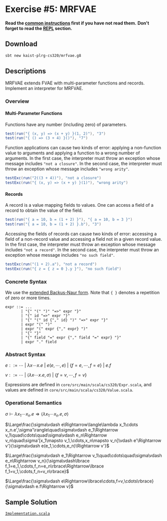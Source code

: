 # Exercise #5: MRFVAE

**Read the [common instructions](https://github.com/kaist-plrg-cs320/assignment-docs) first if you have not read them.**
**Don't forget to read the [REPL](https://github.com/kaist-plrg-cs320/assignment-docs#repl) section.**

## Download 

```bash
sbt new kaist-plrg-cs320/mrfvae.g8
```

## Descriptions

MRFVAE extends FVAE with multi-parameter functions and records.
Implement an interpreter for MRFVAE.

### Overview

#### Multi-Parameter Functions

Functions have any number (including zero) of parameters.

```scala
test(run("{ (x, y) => (x + y) }(1, 2)"), "3")
test(run("{ () => (3 + 4) }()"), "7")
```

Function applications can cause two kinds of error: applying a non-function
value to arguments and applying a function to a wrong number of arguments. In
the first case, the interpreter must throw an exception whose message includes
`"not a closure"`. In the second case, the interpreter must throw an exception
whose message includes `"wrong arity"`.

```scala
testExc(run("2((3 + 4))"), "not a closure")
testExc(run("{ (x, y) => (x + y) }(1)"), "wrong arity")
```

#### Records

A record is a value mapping fields to values. One can access a field of a record
to obtain the value of the field.

```scala
test(run("{ a = 10, b = (1 + 2) }"), "{ a = 10, b = 3 }")
test(run("{ a = 10, b = (1 + 2) }.b"), "3")
```

Accessing the fields of records can cause two kinds of error: accessing a field
of a non-record value and accessing a field not in a given record value.  In the
first case, the interpreter must throw an exception whose message includes `"not
a record"`. In the second case, the interpreter must throw an exception whose
message includes `"no such field"`.

```scala
testExc(run("(1 + 2).a"), "not a record")
testExc(run("{ z = { z = 0 }.y }"), "no such field")
```

### Concrete Syntax 

We use the [extended Backus-Naur form](https://en.wikipedia.org/wiki/Extended_Backus\%E2\%80\%93Naur_form).
Note that `{ }` denotes a repetition of zero or more times.

```
expr ::= ...
       | "{" "(" ")" "=>" expr "}" 
       | "{" id "=>" expr "}"
       | "{" "(" id {"," id} ")" "=>" expr "}"
       | expr "(" ")"
       | expr "(" expr {"," expr} ")"
       | "{" "}"
       | "{" field "=" expr {"," field "=" expr} "}"
       | expr "." field
```

### Abstract Syntax

$e::=\cdots\ |\ \lambda x\cdots x.e\ |\ e(e,\cdots,e)\ |\ \lbrace f=e,\cdots,f=e\rbrace\ |\ e.f$

$v::=\cdots\ |\ \langle\lambda x\cdots x.e,\sigma\rangle\ |\ \lbrace f=v,\cdots,f=v\rbrace$

Expressions are defined in `core/src/main/scala/cs320/Expr.scala`, and values
are defined in `core/src/main/scala/cs320/Value.scala`.

### Operational Semantics

$\sigma\vdash\lambda x_1\cdots x_n.e\Rightarrow\langle\lambda x_1\cdots x_n.e,\sigma\rangle$

$\Large\frac{\sigma\vdash e\Rightarrow\langle\lambda x_1\cdots x_n.e',\sigma'\rangle\quad\sigma\vdash e_1\Rightarrow v_1\quad\cdots\quad\sigma\vdash e_n\Rightarrow v_n\quad\sigma'[x_1\mapsto v_1,\cdots,x_n\mapsto v_n]\vdash e'\Rightarrow v'}{\sigma\vdash e(e_1,\cdots,e_n)\Rightarrow v'}$

$\Large\frac{\sigma\vdash e_1\Rightarrow v_1\quad\cdots\quad\sigma\vdash e_n\Rightarrow v_n}{\sigma\vdash\lbrace f_1=e_1,\cdots,f_n=e_n\rbrace\Rightarrow\lbrace f_1=v_1,\cdots,f_n=v_n\rbrace}$

$\Large\frac{\sigma\vdash e\Rightarrow\lbrace\cdots,f=v,\cdots\rbrace}{\sigma\vdash e.f\Rightarrow v}$

## Sample Solution

[`Implementation.scala`](./Implementation.scala)
